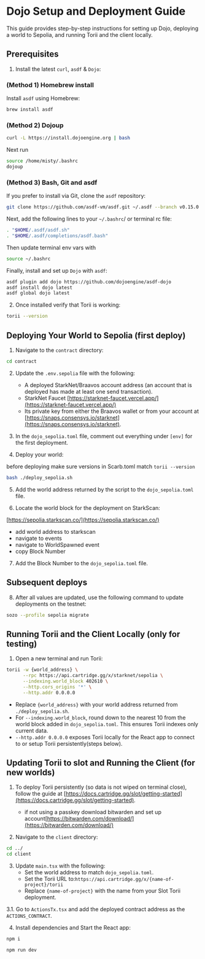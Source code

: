 # Dojo Setup and Deployment Guide

This guide provides step-by-step instructions for setting up Dojo, deploying a world to Sepolia, and running Torii and the client locally.

## Prerequisites

1. Install the latest `curl`, `asdf` & `Dojo`:

### (Method 1) Homebrew install 

Install `asdf` using Homebrew:

```bash
brew install asdf
```

### (Method 2) Dojoup

```bash
curl -L https://install.dojoengine.org | bash
```
Next run 

```bash
source /home/misty/.bashrc
dojoup
```
### (Method 3) Bash, Git and asdf

If you prefer to install via Git, clone the `asdf` repository:

```bash
git clone https://github.com/asdf-vm/asdf.git ~/.asdf --branch v0.15.0
```

Next, add the following lines to your `~/.bashrc`/ or terminal rc file: 

```bash
. "$HOME/.asdf/asdf.sh"
. "$HOME/.asdf/completions/asdf.bash"
```

Then update terminal env vars with 

```bash
source ~/.bashrc
```

Finally, install and set up `Dojo` with `asdf`:

```bash
asdf plugin add dojo https://github.com/dojoengine/asdf-dojo
asdf install dojo latest
asdf global dojo latest
```

2. Once installed verify that Torii is working:

```bash
torii --version
```

## Deploying Your World to Sepolia (first deploy)

1. Navigate to the `contract` directory:

```bash
cd contract
```

2. Update the `.env.sepolia` file with the following:
   - A deployed StarkNet/Braavos account address (an account that is deployed has made at least one send transaction).
   - StarkNet Faucet [https://starknet-faucet.vercel.app/](https://starknet-faucet.vercel.app/)
   - Its private key from either the Braavos wallet or from your account at [https://snaps.consensys.io/starknet](https://snaps.consensys.io/starknet).


3. In the `dojo_sepolia.toml` file, comment out everything under `[env]` for the first deployment.

4. Deploy your world:

before deploying make sure versions in Scarb.toml match `torii --version`

```bash
bash ./deploy_sepolia.sh
```

5. Add the world address returned by the script to the `dojo_sepolia.toml` file.

6. Locate the world block for the deployment on StarkScan:

[https://sepolia.starkscan.co/](https://sepolia.starkscan.co/)
   - add world address to starkscan 
   - navigate to events 
   - navigate to WorldSpawned event 
   - copy Block Number

7. Add the Block Number to the `dojo_sepolia.toml` file.

## Subsequent deploys 

8. After all values are updated, use the following command to update deployments on the testnet:

```bash
sozo --profile sepolia migrate
```

## Running Torii and the Client Locally (only for testing)

1. Open a new terminal and run Torii:

```bash
torii -w {world_address} \
      --rpc https://api.cartridge.gg/x/starknet/sepolia \
      --indexing.world_block 402610 \
      --http.cors_origins '*' \
      --http.addr 0.0.0.0
```

   - Replace `{world_address}` with your world address returned from `./deploy_sepolia.sh`.
   - For `--indexing.world_block`, round down to the nearest 10 from the world block added in `dojo_sepolia.toml`. This ensures Torii indexes only current data.
   - `--http.addr 0.0.0.0` exposes Torii locally for the React app to connect to or setup Torii persistently(steps below).



## Updating Torii to slot and Running the Client (for new worlds)

1. To deploy Torii persistently (so data is not wiped on terminal close), follow the guide at [https://docs.cartridge.gg/slot/getting-started](https://docs.cartridge.gg/slot/getting-started).

   - if not using a passkey download bitwarden and set up account[https://bitwarden.com/download/](https://bitwarden.com/download/)

2. Navigate to the `client` directory:

```bash
cd ../
cd client
```

3. Update `main.tsx` with the following:
   - Set the world address to match `dojo_sepolia.toml`.
   - Set the Torii URL to:`https://api.cartridge.gg/x/{name-of-project}/torii`
   - Replace `{name-of-project}` with the name from your Slot Torii deployment.

3.1. Go to `ActionsTx.tsx` and add the deployed contract address as the `ACTIONS_CONTRACT`.

4. Install dependencies and Start the React app:

```bash
npm i
```

```bash
npm run dev
```